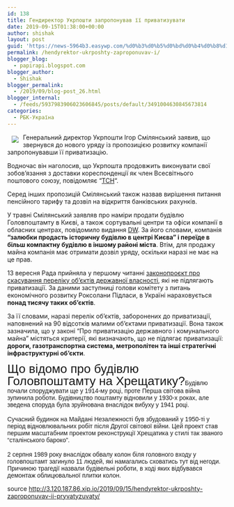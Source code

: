 ```yaml
---
id: 138
title: Гендиректор Укрпошти запропонував її приватизувати
date: 2019-09-15T01:38:00+00:00
author: shishak
layout: post
guid: 'https://news-5964b3.easywp.com/%d0%b3%d0%b5%d0%bd%d0%b4%d0%b8%d1%80%d0%b5%d0%ba%d1%82%d0%be%d1%80-%d1%83%d0%ba%d1%80%d0%bf%d0%be%d1%88%d1%82%d0%b8-%d0%b7%d0%b0%d0%bf%d1%80%d0%be%d0%bf%d0%be%d0%bd%d1%83%d0%b2%d0%b0%d0%b2-%d1%97/'
permalink: /hendyrektor-ukrposhty-zaproponuvav-i/
blogger_blog:
  - papirapi.blogspot.com
blogger_author:
  - Shishak
blogger_permalink:
  - /2019/09/blog-post_26.html
blogger_internal:
  - /feeds/5937983906023606845/posts/default/3491004630845673814
categories:
  - РБК-Україна
---
```

<img align="left" vspace="5" hspace="10" src="https://24tv.ua/resources/photos/news/640_DIR/201909/1205602.jpg" /> Генеральний директор Укрпошти Ігор Смілянський заявив, що звернувся до нового уряду із пропозицією розвитку компанії запропонувавши її приватизацію.

Водночас він наголосив, що&nbsp;Укрпошта продовжить виконувати свої зобов’язання з доставки кореспонденції як член Всесвітнього поштового союзу, повідомляє “<a href="https://ru.tsn.ua/groshi/gendirektor-ukrpochty-predlagaet-ee-privatizirovat-1411308.html" rel="nofollow noopener noreferrer" target="_blank">ТСН</a>“.

Серед інших пропозицій Смілянський також&nbsp;назвав вирішення&nbsp;питання пенсійного тарифу та&nbsp;дозвіл на&nbsp;відкриття&nbsp;банківських&nbsp;рахунків.

У травні Смілянський заявляв&nbsp;про наміри продати будівлю Головпоштамту в Києві, а також сортувальні центри та офіси компанії в обласних центрах, повідомило видання <a href="https://www.dw.com/uk/%D0%B3%D0%B5%D0%BD%D0%B4%D0%B8%D1%80%D0%B5%D0%BA%D1%82%D0%BE%D1%80-%D1%83%D0%BA%D1%80%D0%BF%D0%BE%D1%88%D1%82%D0%B8-%D0%BF%D1%80%D0%BE%D0%BF%D0%BE%D0%BD%D1%83%D1%94-%D1%97%D1%97-%D0%BF%D1%80%D0%B8%D0%B2%D0%B0%D1%82%D0%B8%D0%B7%D1%83%D0%B2%D0%B0%D1%82%D0%B8/a-50435421" rel="nofollow noopener noreferrer" target="_blank">DW</a>. За його словами, компанія **“залюбки продасть історичну будівлю в центрі Києва” і переїде в більш компактну будівлю в іншому районі міста**. Втім, для продажу майна компанія має отримати дозвіл уряду, оскільки наразі не має на це прав.

13 вересня Рада прийняла у&nbsp;першому читанні <a href="https://w1.c1.rada.gov.ua/pls/zweb2/webproc4_1?pf3511=66692" rel="nofollow noopener noreferrer" target="_blank">законопроєкт про скасування переліку об’єктів державної власності</a>, які не підлягають приватизації. За даними заступниці голови комітету з питань економічного розвитку Роксолани Підласи, в Україні нараховується **понад тисячу таких об’єктів**.

За її словами, наразі перелік об’єктів, заборонених до приватизації, наповнений на 90 відсотків малими об’єктами приватизації. Вона також зазначила, що у законі “Про приватизацію державного і комунального майна” містяться критерії, які визначають, що не підлягає приватизації: **дороги, газотранспортна система, метрополітен та інші стратегічні інфраструктурні об’єкти**.

<span style="font-family: ProximaNovaBold, sans-serif;font-size: 1.75rem;line-height: 1.75rem;margin-bottom: 1rem">Що відомо про будівлю Головпоштамту на Хрещатику?</span><span style="font-family: ProximaNovaRegular, sans-serif">Будівлю почали споруджувати ще у 1914-му році, проте Перша світова війна зупинила роботи. Будівництво поштамту відновили у 1930-х роках, але зведена споруда була зруйнована внаслідок вибуху у 1941 році.</span><br style="font-family: ProximaNovaRegular, sans-serif" /><br style="font-family: ProximaNovaRegular, sans-serif" /><span style="font-family: ProximaNovaRegular, sans-serif">Сучасний будинок на Майдані Незалежності був збудований у 1950-ті у період відновлювальних робіт після Другої світової війни. Цей проект став першим масштабним проектом реконструкції Хрещатика у стилі так званого “сталінського бароко”.</span><br style="font-family: ProximaNovaRegular, sans-serif" /><br style="font-family: ProximaNovaRegular, sans-serif" /><span style="font-family: ProximaNovaRegular, sans-serif">2 серпня 1989 року внаслідок обвалу колон біля головного входу у головпоштамт загинуло 11 людей, які намагались сховатись тут від негоди. Причиною трагедії назвали будівельні роботи, в ході яких відбувався демонтаж облицювальної плитки колон.</span>

source <http://3.120.187.86.xip.io/2019/09/15/hendyrektor-ukrposhty-zaproponuvav-ii-pryvatyzuvaty/>